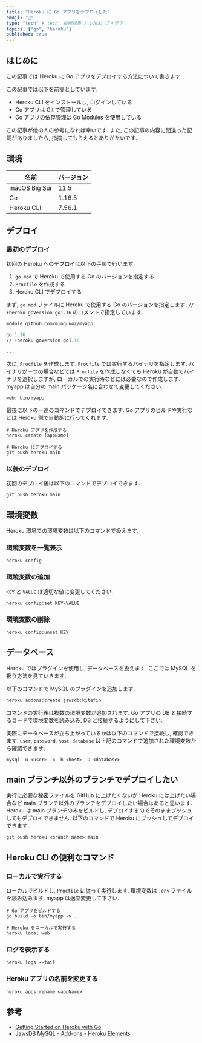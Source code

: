 ```yaml
---
title: "Heroku に Go アプリをデプロイした"
emoji: "🎉"
type: "tech" # tech: 技術記事 / idea: アイデア
topics: ["go", "heroku"]
published: true
---
```


## はじめに

この記事では Heroku に Go アプリをデプロイする方法について書きます.

この記事では以下を前提としています.

- Heroku CLI をインストールし, ログインしている
- Go アプリは Git で管理している
- Go アプリの依存管理は Go Modules を使用している

この記事が他の人の参考になれば幸いです.
また, この記事の内容に間違った記載がありましたら, 指摘してもらえるとありがたいです.

## 環境

| 名前          | バージョン |
| ------------- | ---------- |
| macOS Big Sur | 11.5       |
| Go            | 1.16.5     |
| Heroku CLI    | 7.56.1     |

## デプロイ

### 最初のデプロイ

初回の Heroku へのデプロイは以下の手順で行います.

1. `go.mod` で Heroku で使用する Go のバージョンを指定する
2. `Procfile` を作成する
3. Heroku CLI でデプロイする

まず, `go.mod` ファイルに Heroku で使用する Go のバージョンを指定します.
`// +heroku goVersion go1.16` のコメントで指定しています.

```go:go.mod
module github.com/minguu42/myapp

go 1.16
// +heroku goVersion go1.16

...
```

次に, `Procfile` を作成します.
`Procfile` では実行するバイナリを指定します.
バイナリが一つの場合などでは `Procfile` を作成しなくても Heroku が自動でバイナリを選択しますが, ローカルでの実行時などには必要なので作成します.
myapp は自分の main パッケージ名に合わせて変更してください.

```text:Procfile
web: bin/myapp
```

最後に以下の一連のコマンドでデプロイできます.
Go アプリのビルドや実行などは Heroku 側で自動的に行ってくれます.

```bash:terminal
# Heroku アプリを作成する
heroku create [appName]

# Heroku にデプロイする
git push heroku main
```

### 以後のデプロイ

初回のデプロイ後は以下のコマンドでデプロイできます.

```bash:terminal
git push heroku main
```

## 環境変数

Heroku 環境での環境変数は以下のコマンドで扱えます.

### 環境変数を一覧表示

```bash:terminal
heroku config
```

### 環境変数の追加

`KEY` と `VALUE` は適切な値に変更してください.

```bash:terminal
heroku config:set KEY=VALUE
```

### 環境変数の削除

```bash:terminal
heroku config:unset KEY
```

## データベース

Heroku ではプラグインを使用し, データベースを扱えます.
ここでは MySQL を扱う方法を見ていきます.

以下のコマンドで MySQL のプラグインを追加します.

```bash
heroku addons:create jawsdb:kitefin
```

コマンドの実行後は複数の環境変数が追加されます.
Go アプリの DB と接続するコードで環境変数を読み込み, DB と接続するようにして下さい.

実際にデータベースが立ち上がっているかは以下のコマンドで接続し, 確認できます.
`user`, `password`, `host`, `database` は上記のコマンドで追加された環境変数から確認できます.

```bash:terminal
mysql -u <user> -p -h <host> -D <database>
```

## main ブランチ以外のブランチでデプロイしたい

実行に必要な秘密ファイルを GitHub に上げたくないが Heroku には上げたい場合など main ブランチ以外のブランチをデプロイしたい場合はあると思います.
Heroku は main ブランチのみをビルドし, デプロイするのでそのままプッシュしてもデプロイできません.
以下のコマンドで Heroku にプッシュしてデプロイできます.

```bash:terminal
git push heroku <branch name>:main
```

## Heroku CLI の便利なコマンド

### ローカルで実行する

ローカルでビルドし, `Procfile` に従って実行します.
環境変数は `.env` ファイルを読み込みます.
myapp は適宜変更して下さい.

```bash:terminal
# Go アプリをビルドする
go build -o bin/myapp -v .

# Heroku をローカルで実行する
heroku local web
```

### ログを表示する

```bash:terminal
heroku logs --tail
```

### Heroku アプリの名前を変更する

```bash:terminal
heroku apps:rename <appName>
```

## 参考

- [Getting Started on Heroku with Go](https://devcenter.heroku.com/articles/getting-started-with-go?singlepage=true)
- [JawsDB MySQL - Add-ons - Heroku Elements](https://elements.heroku.com/addons/jawsdb)
